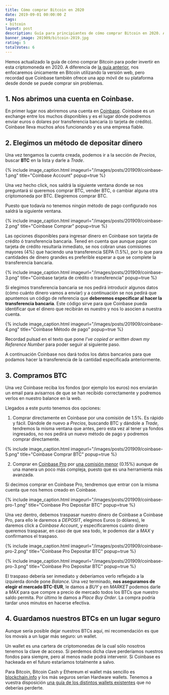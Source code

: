 ```yaml
---
title: Cómo comprar Bitcoin en 2020
date: 2019-09-01 00:00:00 Z
tags:
- bitcoin
layout: post
description: Guía para principiantes de cómo comprar Bitcoin en 2020. Actualizado.
banner_image: 201909/bitcoin-2019.jpg
rating: 5
totalVotes: 6
---
```


Hemos actualizado la guía de cómo comprar Bitcoin para poder invertir en esta criptomoneda en 2020. A diferencia de [la guía anterior](/como-comprar-criptomonedas/), nos enfocaremos únicamente en Bitcoin utilizando la versión web, pero recordad que Coinbase también ofrece una app móvil de su plataforma desde donde se puede comprar sin problemas.

<!--more-->

## 1. Nos abrimos una cuenta en Coinbase.

En primer lugar nos abriremos una cuenta en <a rel="nofollow" href="https://www.coinbase.com/join/ferran_tt">Coinbase</a>. Coinbase es un exchange entre los muchos disponibles y es el lugar dónde podremos enviar euros o dolares por transferencia bancaria (o tarjeta de crédito). Coinbase lleva muchos años funcionando y es una empresa fiable.

## 2. Elegimos un método de depositar dinero

Una vez tengamos la cuenta creada, podemos ir a la sección de *Precios*, buscar **BTC** en la lista y darle a *Trade*.

{% include image_caption.html imageurl="/images/posts/201909/coinbase-1.png" title="Coinbase Account" popup=true %}

Una vez hecho click, nos saldrá la siguiente ventana donde se nos preguntará si queremos comprar BTC, vender BTC, o cambiar alguna otra criptomoneda por BTC. Elegiremos comprar BTC.

Puesto que todavía no tenemos ningún método de pago configurado nos saldrá la siguiente ventana.

{% include image_caption.html imageurl="/images/posts/201909/coinbase-2.png" title="Coinbase Comprar" popup=true %}


Las opciones disponibles para ingresar dinero en Coinbase son tarjeta de crédito ó transferencia bancaria. Tened en cuenta que aunque pagar con tarjeta de crédito resultaría inmediato, se nos cobran unas comisiones mayores (4%) que haciendo una transferencia SEPA (1.5%), por lo que para cantidades de dinero grandes es preferible esperar a que se complete la transferencia bancaria.

{% include image_caption.html imageurl="/images/posts/201909/coinbase-3.png" title="Coinbase tarjeta de crédito o transferencia" popup=true %}

Si elegimos transferencia bancaria se nos pedirá introducir algunos datos (cómo cuánto dinero vamos a enviar) y a continuación se nos pedirá que apuntemos un código de referencia que **deberemos especificar al hacer la transferencia bancaria**. Este código sirve para que Coinbase pueda identificar que el dinero que recibirán es nuestro y nos lo asocien a nuestra cuenta.

{% include image_caption.html imageurl="/images/posts/201909/coinbase-4.png" title="Coinbase Método de pago" popup=true %}

Recordad pulsad en el texto que pone *I've copied or written down my Reference Number* para poder seguir al siguiente paso.

A continuación Coinbase nos dará todos los datos bancarios para que podamos hacer la transferencia de la cantidad especificada anteriormente.

## 3. Compramos BTC

Una vez Coinbase reciba los fondos (por ejemplo los euros) nos enviarán un email para avisarnos de que se han recibido correctamente y podremos verlos en nuestro balance en la web.

Llegados a este punto tenemos dos opciones:

1. Comprar directamente en Coinbase por una comisión de 1.5%. Es rápido y fácil. Dándole de nuevo a *Precios*, buscando BTC y dándole a *Trade*, tendremos la misma ventana que antes, pero esta vez al tener ya fondos ingresados, no nos pedirá un nuevo método de pago y podremos comprar directamente.

{% include image_caption.html imageurl="/images/posts/201909/coinbase-5.png" title="Coinbase Comprar BTC" popup=true %}

2. Comprar en <a rel="nofollow" href="https://pro.coinbase.com">Coinbase Pro</a> por <a rel="nofollow" href="https://pro.coinbase.com/orders/fees">una comisión menor</a> (0.15%) aunque de una manera un poco más compleja, puesto que es una herramienta más avanzada.

Si decimos comprar en Coinbase Pro, tendremos que entrar con la misma cuenta que nos hemos creado en Coinbase.

{% include image_caption.html imageurl="/images/posts/201909/coinbase-pro-1.png" title="Coinbase Pro Depositar BTC" popup=true %}

Una vez dentro, debemos traspasar nuestro dinero de Coinbase a Coinbase Pro, para ello le daremos a *DEPOSIT*, elegimos Euros (o dólares), le daremos click a *Coinbase Account*, y especificaremos cuánto dinero queremos traspasar, en caso de que sea todo, le podemos dar a *MAX* y confirmamos el traspaso.

{% include image_caption.html imageurl="/images/posts/201909/coinbase-pro-2.png" title="Coinbase Pro Depositar BTC" popup=true %}

{% include image_caption.html imageurl="/images/posts/201909/coinbase-pro-3.png" title="Coinbase Pro Depositar BTC" popup=true %}

El traspaso debería ser inmediato y deberíamos verlo reflejado a la izquierda donde pone *Balance*. Una vez terminado, **nos aseguramos de elegir el mercado BTC-EUR**, le damos a *BUY* y en *MARKET* podemos darle a *MAX* para que compre a precio de mercado todos los BTCs que nuestro saldo permita. Por último le damos a *Place Buy Order*. La compra podría tardar unos minutos en hacerse efectiva.

## 4. Guardamos nuestros BTCs en un lugar seguro

Aunque sería posible dejar nuestros BTCs aquí, mi recomendación es que los movais a un lugar más seguro: un wallet.

Un wallet es una cartera de criptomonedas de la cual sólo nosotros tenemos la clave de acceso. Si perdemos dicha clave perderíamos nuestros fondos para siempre, pero al menos nadie podrá intervenir. Si Coinbase es hackeada en el futuro estaríamos totalmente a salvo.

Para Bitcoin, Bitcoin Cash y Ethereum el wallet más sencillo es [blockchain.info](https://blockchain.info/) y los más seguros serían Hardware wallets. Tenemos a vuestra disposición [una guía de los distintos wallets existentes](../como-guardar-criptomonedas/) que no deberías perderte.
